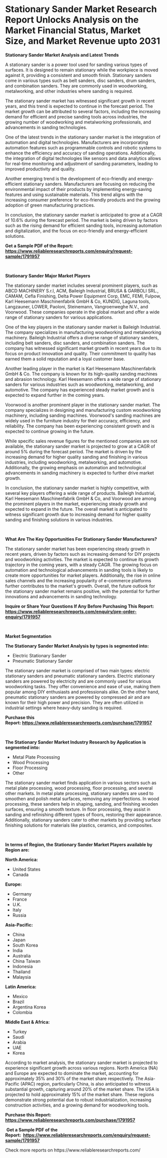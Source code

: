 <p><h1>Stationary Sander Market Research Report Unlocks Analysis on the Market Financial Status, Market Size, and Market Revenue upto 2031</h1></p><p><strong>Stationary Sander Market Analysis and Latest Trends</strong></p>
<p><p>A stationary sander is a power tool used for sanding various types of surfaces. It is designed to remain stationary while the workpiece is moved against it, providing a consistent and smooth finish. Stationary sanders come in various types such as belt sanders, disc sanders, drum sanders, and combination sanders. They are commonly used in woodworking, metalworking, and other industries where sanding is required.</p><p>The stationary sander market has witnessed significant growth in recent years, and this trend is expected to continue in the forecast period. The market growth can be attributed to several factors, including the increasing demand for efficient and precise sanding tools across industries, the growing number of woodworking and metalworking professionals, and advancements in sanding technologies.</p><p>One of the latest trends in the stationary sander market is the integration of automation and digital technologies. Manufacturers are incorporating automation features such as programmable controls and robotic systems to enhance the efficiency and accuracy of sanding operations. Additionally, the integration of digital technologies like sensors and data analytics allows for real-time monitoring and adjustment of sanding parameters, leading to improved productivity and quality.</p><p>Another emerging trend is the development of eco-friendly and energy-efficient stationary sanders. Manufacturers are focusing on reducing the environmental impact of their products by implementing energy-saving features and using sustainable materials. This trend aligns with the increasing consumer preference for eco-friendly products and the growing adoption of green manufacturing practices.</p><p>In conclusion, the stationary sander market is anticipated to grow at a CAGR of 10.6% during the forecast period. The market is being driven by factors such as the rising demand for efficient sanding tools, increasing automation and digitalization, and the focus on eco-friendly and energy-efficient solutions.</p></p>
<p><strong>Get a Sample PDF of the Report:&nbsp; <a href="https://www.reliableresearchreports.com/enquiry/request-sample/1791957">https://www.reliableresearchreports.com/enquiry/request-sample/1791957</a></strong></p>
<p>&nbsp;</p>
<p><strong>Stationary Sander Major Market Players</strong></p>
<p><p>The stationary sander market includes several prominent players, such as ABCD MACHINERY S.r.l, ACM, Baileigh Industrial, BRUSA & GARBOLI SRL., CAMAM, Cefla Finishing, Delta Power Equipment Corp, EMC, FEMI, Fulpow, Karl Heesemann Maschinenfabrik GmbH & Co, KUNDIG, Laguna tools, Langzauner, LOWER, Paoloni, Steinemann, Vangroenweghe N.V., and Voorwood. These companies operate in the global market and offer a wide range of stationary sanders for various applications.</p><p>One of the key players in the stationary sander market is Baileigh Industrial. The company specializes in manufacturing woodworking and metalworking machinery. Baileigh Industrial offers a diverse range of stationary sanders, including belt sanders, disc sanders, and combination sanders. The company has witnessed significant market growth in recent years due to its focus on product innovation and quality. Their commitment to quality has earned them a solid reputation and a loyal customer base.</p><p>Another leading player in the market is Karl Heesemann Maschinenfabrik GmbH & Co. The company is known for its high-quality sanding machines and abrasion technology. Karl Heesemann offers a wide range of stationary sanders for various industries such as woodworking, metalworking, and automotive. The company has experienced steady market growth and is expected to expand further in the coming years.</p><p>Voorwood is another prominent player in the stationary sander market. The company specializes in designing and manufacturing custom woodworking machinery, including sanding machines. Voorwood's sanding machines are widely used in the furniture industry for their accuracy, efficiency, and reliability. The company has been experiencing consistent growth and is expected to continue growing in the future.</p><p>While specific sales revenue figures for the mentioned companies are not available, the stationary sander market is projected to grow at a CAGR of around 5% during the forecast period. The market is driven by the increasing demand for higher quality sanding and finishing in various industries, including woodworking, metalworking, and automotive. Additionally, the growing emphasis on automation and technological advancements in sanding machinery is expected to further drive market growth.</p><p>In conclusion, the stationary sander market is highly competitive, with several key players offering a wide range of products. Baileigh Industrial, Karl Heesemann Maschinenfabrik GmbH & Co, and Voorwood are among the prominent players in the market, experiencing steady growth and expected to expand in the future. The overall market is anticipated to witness significant growth due to increasing demand for higher quality sanding and finishing solutions in various industries.</p></p>
<p>&nbsp;</p>
<p><strong>What Are The Key Opportunities For Stationary Sander Manufacturers?</strong></p>
<p><p>The stationary sander market has been experiencing steady growth in recent years, driven by factors such as increasing demand for DIY projects and woodworking activities. The market is expected to continue its growth trajectory in the coming years, with a steady CAGR. The growing focus on automation and technological advancements in sanding tools is likely to create more opportunities for market players. Additionally, the rise in online sales channels and the increasing popularity of e-commerce platforms further contributes to the market's growth. Overall, the future outlook for the stationary sander market remains positive, with the potential for further innovations and advancements in sanding technology.</p></p>
<p><strong>Inquire or Share Your Questions If Any Before Purchasing This Report: <a href="https://www.reliableresearchreports.com/enquiry/pre-order-enquiry/1791957">https://www.reliableresearchreports.com/enquiry/pre-order-enquiry/1791957</a></strong></p>
<p>&nbsp;</p>
<p><strong>Market Segmentation</strong></p>
<p><strong>The Stationary Sander Market Analysis by types is segmented into:</strong></p>
<p><ul><li>Electric Stationary Sander</li><li>Pneumatic Stationary Sander</li></ul></p>
<p><p>The stationary sander market is comprised of two main types: electric stationary sanders and pneumatic stationary sanders. Electric stationary sanders are powered by electricity and are commonly used for various woodworking tasks. They offer convenience and ease of use, making them popular among DIY enthusiasts and professionals alike. On the other hand, pneumatic stationary sanders are powered by compressed air and are known for their high power and precision. They are often utilized in industrial settings where heavy-duty sanding is required.</p></p>
<p><strong>Purchase this Report:&nbsp;<a href="https://www.reliableresearchreports.com/purchase/1791957">https://www.reliableresearchreports.com/purchase/1791957</a></strong></p>
<p>&nbsp;</p>
<p><strong>The Stationary Sander Market Industry Research by Application is segmented into:</strong></p>
<p><ul><li>Metal Plate Processing</li><li>Wood Processing</li><li>Floor Processing</li><li>Other</li></ul></p>
<p><p>The stationary sander market finds application in various sectors such as metal plate processing, wood processing, floor processing, and several other markets. In metal plate processing, stationary sanders are used to smoothen and polish metal surfaces, removing any imperfections. In wood processing, these sanders help in shaping, sanding, and finishing wooden surfaces, ensuring a smooth texture. In floor processing, they assist in sanding and refinishing different types of floors, restoring their appearance. Additionally, stationary sanders cater to other markets by providing surface finishing solutions for materials like plastics, ceramics, and composites.</p></p>
<p>&nbsp;</p>
<p><strong>In terms of Region, the Stationary Sander Market Players available by Region are:</strong></p>
<p>
    <p> <strong> North America: </strong>
        <ul>
            <li>United States</li>
            <li>Canada</li>
        </ul>
        </p> 
    <p> <strong> Europe: </strong>
        <ul>
            <li>Germany</li>
            <li>France</li>
            <li>U.K.</li>
            <li>Italy</li>
            <li>Russia</li>
        </ul>
        </p> 
    <p> <strong> Asia-Pacific: </strong>
        <ul>
            <li>China</li>
            <li>Japan</li>
            <li>South Korea</li>
            <li>India</li>
            <li>Australia</li>
            <li>China Taiwan</li>
            <li>Indonesia</li>
            <li>Thailand</li>
            <li>Malaysia</li>
        </ul>
        </p> 
    <p> <strong> Latin America: </strong>
        <ul>
            <li>Mexico</li>
            <li>Brazil</li>
            <li>Argentina Korea</li>
            <li>Colombia</li>
        </ul>
        </p> 
    <p> <strong> Middle East & Africa: </strong>
        <ul>
            <li>Turkey</li>
            <li>Saudi</li>
            <li>Arabia</li>
            <li>UAE</li>
            <li>Korea</li>
        </ul>
    </p>
    </p>
<p><p>According to market analysis, the stationary sander market is projected to experience significant growth across various regions. North America (NA) and Europe are expected to dominate the market, accounting for approximately 35% and 30% of the market share respectively. The Asia-Pacific (APAC) region, particularly China, is also anticipated to witness substantial growth, capturing around 20% of the market share. The USA is projected to hold approximately 15% of the market share. These regions demonstrate strong potential due to robust industrialization, increasing construction activities, and a growing demand for woodworking tools.</p></p>
<p><strong>Purchase this Report: <a href="https://www.reliableresearchreports.com/purchase/1791957">https://www.reliableresearchreports.com/purchase/1791957</a></strong></p>
<p>&nbsp;<strong>Get a Sample PDF of the Report:&nbsp;&nbsp;<a href="https://www.reliableresearchreports.com/enquiry/request-sample/1791957">https://www.reliableresearchreports.com/enquiry/request-sample/1791957</a></strong></p>
<p><strong></strong></p>
<p>Check more reports on https://www.reliableresearchreports.com/</p>